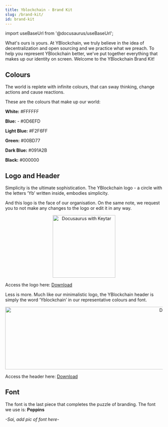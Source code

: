 ```yaml
---
title: Yblockchain - Brand Kit
slug: /brand-kit/
id: brand-kit
---
```

import useBaseUrl from '@docusaurus/useBaseUrl';


What's ours is yours. At YBlockchain, we truly believe in the idea of decentralization and open sourcing and we practice what we preach. To help you represent YBlockchain better, we've put together everything that makes up our identity on screen. Welcome to the YBlockchain Brand Kit!

## Colours
The world is replete with infinite colours, that can sway thinking, change actions and cause reactions. 

These are the colours that make up our world:

**White:**  #FFFFFF

**Blue:** - #0D6EFD

**Light Blue:** #F2F6FF

**Green:** #00BD77

**Dark Blue:** #091A2B

**Black:** #000000

## Logo and Header

Simplicity is the ultimate sophistication. The YBlockchain logo - a circle with the letters ‘Yb’ written inside, embodies simplicity.

And this logo is the face of our organisation. On the same note, we request you to not make any changes to the logo or edit it in any way.

<p align="center">
<img alt="Docusaurus with Keytar" src={useBaseUrl('/img/yblocklogo.png')} width="200" height="200" display="block" /></p>

Access the logo here: [Download](https://drive.google.com/file/d/1GX0F6bcrJ1vd6ibGGQy4E2VsfaGqqILk/view?usp=sharing) 

Less is more. Much like our minimalistic logo, the YBlockchain header is simply the word ‘Yblockchain’ in our representative colours and font.

<p align="center">
<img alt="Docusaurus with Keytar" src={useBaseUrl('/img/YblockHeader.png')} width="1128" height="200" display="block" /></p>

Access the header here: [Download](https://drive.google.com/file/d/1E5zv9xFdQ9PScSLzqkqbaH4iceQnOAMb/view?usp=sharing)

## Font
The font is the last piece that completes the puzzle of branding. The font we use is: **Poppins**

*-Sai, add pic of font here-*